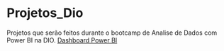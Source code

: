 # Projetos_Dio
Projetos que serão feitos durante o bootcamp de Analise de Dados com Power BI na DIO.
[Dashboard Power BI](https://app.powerbi.com/groups/565ce455-ec80-4ab4-93d6-d6694c9160d8/reports/42ac3b7c-7f6b-46f0-b8d1-404325f8f1be?ctid=6f79f598-cb53-472e-be25-47caedb90afc&pbi_source=linkShare)

